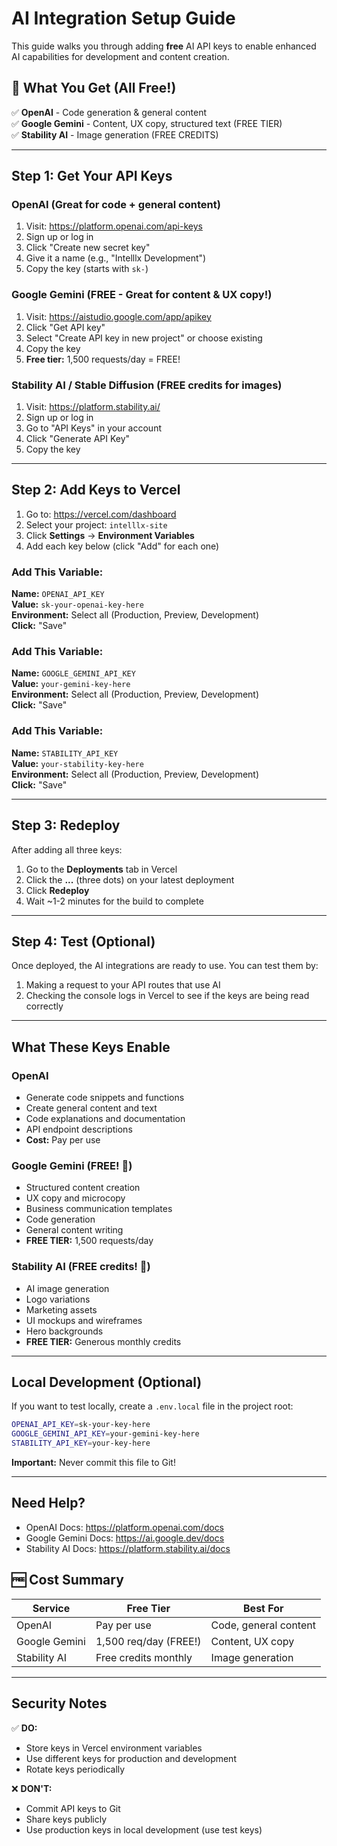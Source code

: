 # AI Integration Setup Guide

This guide walks you through adding **free** AI API keys to enable enhanced AI capabilities for development and content creation.

## 🎯 What You Get (All Free!)

✅ **OpenAI** - Code generation & general content  
✅ **Google Gemini** - Content, UX copy, structured text (FREE TIER)  
✅ **Stability AI** - Image generation (FREE CREDITS)

---

## Step 1: Get Your API Keys

### OpenAI (Great for code + general content)
1. Visit: https://platform.openai.com/api-keys
2. Sign up or log in
3. Click "Create new secret key"
4. Give it a name (e.g., "Intelllx Development")
5. Copy the key (starts with `sk-`)

### Google Gemini (FREE - Great for content & UX copy!)
1. Visit: https://aistudio.google.com/app/apikey
2. Click "Get API key"
3. Select "Create API key in new project" or choose existing
4. Copy the key
5. **Free tier:** 1,500 requests/day = FREE!

### Stability AI / Stable Diffusion (FREE credits for images)
1. Visit: https://platform.stability.ai/
2. Sign up or log in
3. Go to "API Keys" in your account
4. Click "Generate API Key"
5. Copy the key

---

## Step 2: Add Keys to Vercel

1. Go to: https://vercel.com/dashboard
2. Select your project: `intelllx-site`
3. Click **Settings** → **Environment Variables**
4. Add each key below (click "Add" for each one)

### Add This Variable:
**Name:** `OPENAI_API_KEY`  
**Value:** `sk-your-openai-key-here`  
**Environment:** Select all (Production, Preview, Development)  
**Click:** "Save"

### Add This Variable:
**Name:** `GOOGLE_GEMINI_API_KEY`  
**Value:** `your-gemini-key-here`  
**Environment:** Select all (Production, Preview, Development)  
**Click:** "Save"

### Add This Variable:
**Name:** `STABILITY_API_KEY`  
**Value:** `your-stability-key-here`  
**Environment:** Select all (Production, Preview, Development)  
**Click:** "Save"

---

## Step 3: Redeploy

After adding all three keys:

1. Go to the **Deployments** tab in Vercel
2. Click the **...** (three dots) on your latest deployment
3. Click **Redeploy**
4. Wait ~1-2 minutes for the build to complete

---

## Step 4: Test (Optional)

Once deployed, the AI integrations are ready to use. You can test them by:

1. Making a request to your API routes that use AI
2. Checking the console logs in Vercel to see if the keys are being read correctly

---

## What These Keys Enable

### OpenAI
- Generate code snippets and functions
- Create general content and text
- Code explanations and documentation
- API endpoint descriptions
- **Cost:** Pay per use

### Google Gemini (FREE! 🎉)
- Structured content creation
- UX copy and microcopy  
- Business communication templates
- Code generation
- General content writing
- **FREE TIER:** 1,500 requests/day

### Stability AI (FREE credits! 🎉)
- AI image generation
- Logo variations
- Marketing assets
- UI mockups and wireframes
- Hero backgrounds
- **FREE TIER:** Generous monthly credits

---

## Local Development (Optional)

If you want to test locally, create a `.env.local` file in the project root:

```bash
OPENAI_API_KEY=sk-your-key-here
GOOGLE_GEMINI_API_KEY=your-gemini-key-here
STABILITY_API_KEY=your-key-here
```

**Important:** Never commit this file to Git!

---

## Need Help?

- OpenAI Docs: https://platform.openai.com/docs
- Google Gemini Docs: https://ai.google.dev/docs
- Stability AI Docs: https://platform.stability.ai/docs

## 🆓 Cost Summary

| Service | Free Tier | Best For |
|---------|-----------|----------|
| OpenAI | Pay per use | Code, general content |
| Google Gemini | 1,500 req/day (FREE!) | Content, UX copy |
| Stability AI | Free credits monthly | Image generation |

---

## Security Notes

✅ **DO:**
- Store keys in Vercel environment variables
- Use different keys for production and development
- Rotate keys periodically

❌ **DON'T:**
- Commit API keys to Git
- Share keys publicly
- Use production keys in local development (use test keys)

